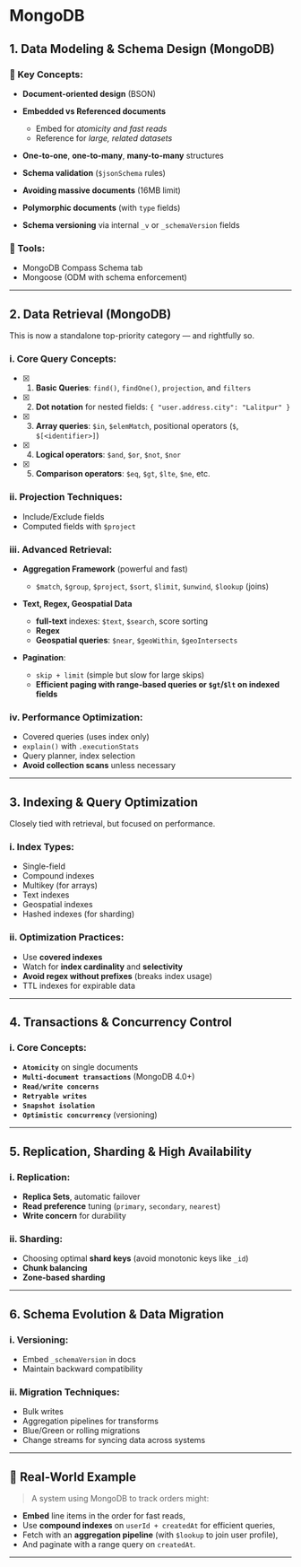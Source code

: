# MongoDB

## 1. **Data Modeling & Schema Design (MongoDB)**

### 🔹 Key Concepts:

- **Document-oriented design** (BSON)
- **Embedded vs Referenced documents**

  - Embed for _atomicity and fast reads_
  - Reference for _large, related datasets_

- **One-to-one**, **one-to-many**, **many-to-many** structures
- **Schema validation** (`$jsonSchema` rules)
- **Avoiding massive documents** (16MB limit)
- **Polymorphic documents** (with `type` fields)
- **Schema versioning** via internal `_v` or `_schemaVersion` fields

### 🔹 Tools:

- MongoDB Compass Schema tab
- Mongoose (ODM with schema enforcement)

---

## 2. **Data Retrieval (MongoDB)**

This is now a standalone top-priority category — and rightfully so.

### i. Core Query Concepts:

- [x] 1. **Basic Queries**: `find()`, `findOne()`, `projection`, and `filters`
- [x] 2. **Dot notation** for nested fields: `{ "user.address.city": "Lalitpur" }`
- [x] 3. **Array queries**: `$in`, `$elemMatch`, positional operators (`$`, `$[<identifier>]`)
- [x] 4. **Logical operators**: `$and`, `$or`, `$not`, `$nor`
- [x] 5. **Comparison operators**: `$eq`, `$gt`, `$lte`, `$ne`, etc.

### ii. Projection Techniques:

- Include/Exclude fields
- Computed fields with `$project`

### iii. Advanced Retrieval:

- **Aggregation Framework** (powerful and fast)

  - `$match`, `$group`, `$project`, `$sort`, `$limit`, `$unwind`, `$lookup` (joins)

- **Text, Regex, Geospatial Data**
  - **full-text** indexes: `$text`, `$search`, score sorting
  - **Regex**
  - **Geospatial queries**: `$near`, `$geoWithin`, `$geoIntersects`
- **Pagination**:

  - `skip + limit` (simple but slow for large skips)
  - **Efficient paging with range-based queries or `$gt`/`$lt` on indexed fields**

### iv. Performance Optimization:

- Covered queries (uses index only)
- `explain()` with `.executionStats`
- Query planner, index selection
- **Avoid collection scans** unless necessary

---

## 3. **Indexing & Query Optimization**

Closely tied with retrieval, but focused on performance.

### i. Index Types:

- Single-field
- Compound indexes
- Multikey (for arrays)
- Text indexes
- Geospatial indexes
- Hashed indexes (for sharding)

### ii. Optimization Practices:

- Use **covered indexes**
- Watch for **index cardinality** and **selectivity**
- **Avoid regex without prefixes** (breaks index usage)
- TTL indexes for expirable data

---

## 4. **Transactions & Concurrency Control**

### i. Core Concepts:

- **`Atomicity`** on single documents
- **`Multi-document transactions`** (MongoDB 4.0+)
- **`Read/write concerns`**
- **`Retryable writes`**
- **`Snapshot isolation`**
- **`Optimistic concurrency`** (versioning)

---

## 5. **Replication, Sharding & High Availability**

### i. Replication:

- **Replica Sets**, automatic failover
- **Read preference** tuning (`primary`, `secondary`, `nearest`)
- **Write concern** for durability

### ii. Sharding:

- Choosing optimal **shard keys** (avoid monotonic keys like `_id`)
- **Chunk balancing**
- **Zone-based sharding**

---

## 6. **Schema Evolution & Data Migration**

### i. Versioning:

- Embed `_schemaVersion` in docs
- Maintain backward compatibility

### ii. Migration Techniques:

- Bulk writes
- Aggregation pipelines for transforms
- Blue/Green or rolling migrations
- Change streams for syncing data across systems

---

## 🧠 Real-World Example

> A system using MongoDB to track orders might:

- **Embed** line items in the order for fast reads,
- Use **compound indexes** on `userId + createdAt` for efficient queries,
- Fetch with an **aggregation pipeline** (with `$lookup` to join user profile),
- And paginate with a range query on `createdAt`.

---
